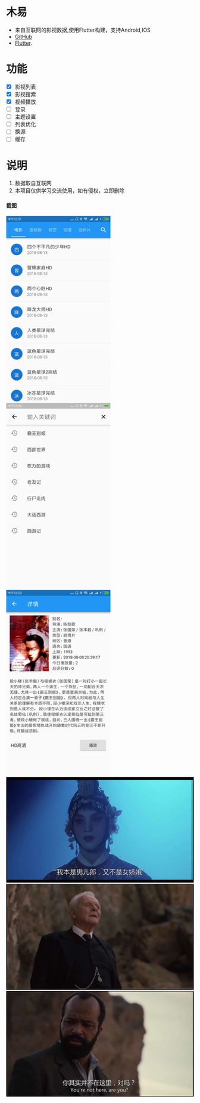 # 木易
- 来自互联网的影视数据,使用Flutter构建，支持Android,IOS
- [GitHub](https://github.com/ruihuancao/flutter_movie)
- [Flutter](https://flutter.io/).


# 功能

- [x] 影视列表
- [x] 影视搜索
- [x] 视频播放
- [ ] 登录
- [ ] 主题设置
- [ ] 列表优化
- [ ] 换源
- [ ] 缓存

# 说明
1. 数据取自互联网
2. 本项目仅供学习交流使用，如有侵权，立即删除


#### 截图
<div>
    <img src='./screenshots/android01.jpg' width=280>
    <img src='./screenshots/android02.png' width=280>
    <img src='./screenshots/android03.jpg' width=280>
</div>
<div>
    <img src='./screenshots/android04.jpg'>
    <img src='./screenshots/android05.jpg'>
    <img src='./screenshots/android06.jpg'>
</div>